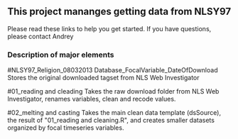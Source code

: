 ## This project mananges getting data from NLSY97
Please read these links to help you get started.  If you have questions, please contact Andrey

### Description of major elements


#NLSY97_Religion_08032013
Database_FocalVariable_DateOfDownload
Stores the original downloaded tagset from NLS Web Investigator

#01_reading and cleading
Takes the raw download folder from NLS Web Investigator, renames variables, clean and recode values.

#02_melting and casting
Takes the main clean data template (dsSource), the result of "01_reading and cleaning.R", and creates smaller datasets organized by focal timeseries variables. 